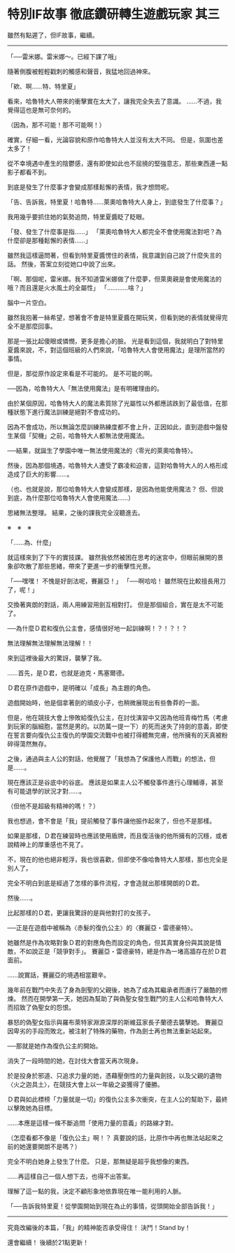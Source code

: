 # 特別IF故事 徹底鑽研轉生遊戲玩家 其三

雖然有點遲了，但IF故事，繼續。

---

「──雷米娜。雷米娜～。已經下課了哦」

隨著側腹被輕輕戳刺的觸感和聲音，我猛地回過神來。

「欸、啊……特、特里夏」

看來，哈魯特大人帶來的衝擊實在太大了，讓我完全失去了意識。
……不過，我覺得這也是無可奈何的。

（因為，那不可能！那不可能啊！）

確實，仔細一看，光論容貌和原作哈魯特大人並沒有太大不同。
但是，氛圍也差太多了！

從不幸境遇中產生的陰鬱感，還有即使如此也不屈撓的堅強意志，那些東西連一點影子都看不到。

到底是發生了什麼事才會變成那樣鬆懈的表情，我才想問呢。

「告、告訴我，特里夏！哈魯特……萊奧哈魯特大人身上，到底發生了什麼事？」

我用幾乎要抓住她的氣勢追問，特里夏醬眨了眨眼。

「發、發生了什麼事是指……」
「萊奧哈魯特大人都完全不會使用魔法對吧？為什麼卻是那種鬆懈的表情……」

雖然我這樣逼問著，但看到特里夏醬愣住的表情，我意識到自己說了什麼失言的話。
然後，答案立刻從她口中說了出來。

「啊、那個呢，雷米娜。我不知道雷米娜做了什麼夢，但萊奧親是會使用魔法的哦？而且還是火水風土的全屬性」
「…………啥？」

腦中一片空白。

雖然我抱著一絲希望，想著會不會是特里夏醬在開玩笑，但看到她的表情就覺得完全不是那麼回事。

那是一張比起傻眼或憐憫，更多是擔心的臉。
光是看到這個，我就明白了對特里夏醬來說，不，對這個班級的人們來說，「哈魯特大人會使用魔法」是理所當然的事情。

但是，那從原作設定來看是不可能的。
是不可能的啊。

──因為，哈魯特大人「無法使用魔法」是有明確理由的。

由於某個原因，哈魯特大人的魔法素質除了光屬性以外都應該跌到了最低值，在那種狀態下進行魔法訓練是絕對不會成功的。

因為不會成功，所以無論怎麼訓練熟練度都不會上升，正因如此，直到遊戲中盤發生某個「契機」之前，哈魯特大人都無法使用魔法。

──結果，就誕生了學園中唯一無法使用魔法的〈零光的萊奧哈魯特〉。

然後，因為那個境遇，哈魯特大人遭受了霸凌和迫害，這對哈魯特大人的人格形成造成了巨大的影響……。

（也、也就是說，那位哈魯特大人會變成那樣，是因為他能使用魔法？ 但、但說到底，為什麼那位哈魯特大人會使用魔法……）

思緒無法整理。
結果，之後的課我完全沒聽進去。

※　※　※

「……為、什麼」

就這樣來到了下午的實技課。
雖然我依然被困在思考的迷宮中，但眼前展開的景象卻吹散了那些思緒，帶來了更進一步的衝擊性光景。

「──嘿嘿！ 不愧是好劍法呢，賽麗亞！」
「──啊哈哈！ 雖然現在比較擅長用刀了，呢！」

交換著爽朗的對話，兩人用練習用劍互相對打。
但是那個組合，實在是太不可能了。

──為什麼Ｄ君和復仇公主會，感情很好地一起訓練啊！？！？！？

無法理解無法理解無法理解！！

來到這裡後最大的驚訝，襲擊了我。

……首先，是Ｄ君，也就是迪克・馬塞爾德。

Ｄ君在原作遊戲中，是明確以「成長」為主題的角色。

遊戲開始時，他是個拿著劍的頑皮小子，也稍微展現出有些魯莽的一面。

但是，他在競技大會上慘敗給復仇公主，在討伐演習中又因為他班青梅竹馬（考慮到玩家的腦細胞，當然是男的。以防萬一提一下）的死而迷失了持劍的意義，即使在誓言要向復仇公主復仇的學園交流戰中也被打得體無完膚，他所擁有的天真被粉碎得蕩然無存。

之後，通過與主人公的對話，他覺醒了「我想為了保護他人而戰」的想法，但是……。

現在應該正是谷底中的谷底。
應該是如果主人公不觸發事件進行心理輔導，甚至有可能退學的狀況才對……。

（但他不是超級有精神的嗎！？）

我也想過，會不會是「我」提前觸發了事件讓他振作起來了，但也不是那樣。

如果是那樣，Ｄ君在練習時也應該使用盾牌，而且復活後的他所擁有的沉穩，或者說精神上的厚重感也不見了。

不，現在的他也絕非輕浮，我也很喜歡，但即使不像哈魯特大人那樣，那也完全是別人了。

完全不明白到底是經過了怎樣的事件流程，才會造就出那樣開朗的Ｄ君。

然後……。

比起那樣的Ｄ君，更讓我驚訝的是與他對打的女孩子。

──正是在遊戲中被稱為〈赤髮的復仇公主〉的〈賽麗亞・雷德豪特〉。

她雖然是作為攻略對象Ｄ君的對應角色而設定的角色，但其真實身份與其說是情敵，不如說正是「競爭對手」。
賽麗亞・雷德豪特，總是作為一堵高牆存在於Ｄ君面前。

……說實話，賽麗亞的境遇相當艱辛。

幾年前在戰鬥中失去了身為劍聖的父親後，她為了成為其繼承者而進行了嚴酷的修煉。
然而在開學第一天，她因為幫助了與偽聖女發生戰鬥的主人公和哈魯特大人而招致了偽聖女的怨恨。

暴怒的偽聖女指示與羅布萊特家淵源深厚的斯維茲家長子蘭德去襲擊她。
賽麗亞因卑劣的手段而敗北，被注射了特殊的藥物，作為劍士再也無法重新站起來。

──那就是她作為復仇公主的開始。

消失了一段時間的她，在討伐大會當天再次現身。

於是投身於邪道、只追求力量的她，憑藉壓倒性的力量與劍技，以及父親的遺物〈火之迦具土〉，在競技大會上以一年級之姿獲得了優勝。

Ｄ君與如此標榜「力量就是一切」的復仇公主多次衝突，在主人公的幫助下，最終以擊敗她為目標。

……本應是這樣一條不斷追問「使用力量的意義」的路線才對。

（怎麼看都不像是「復仇公主」啊！？ 真要說的話，比原作中再也無法站起來之前的她還要開朗不是嗎？）

完全不明白她身上發生了什麼。
只是，那無疑是超乎我想像的東西。

……再這樣自己一個人想下去，也得不出答案。

理解了這一點的我，決定不顧形象地依靠現在唯一能利用的人脈。

「──告訴我特里夏！從學園開始到現在為止的事情，從頭開始全部告訴我！」

---

究竟改編後的本篇，「我」的精神能否承受得住！
決鬥！Stand by！

還會繼續！
後續於21點更新！